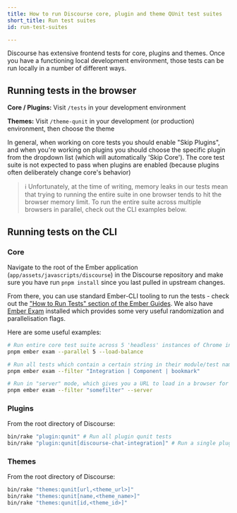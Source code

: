 ```yaml
---
title: How to run Discourse core, plugin and theme QUnit test suites
short_title: Run test suites
id: run-test-suites

---
```

Discourse has extensive frontend tests for core, plugins and themes. Once you have a functioning local development environment, those tests can be run locally in a number of different ways.

## Running tests in the browser

**Core / Plugins:** Visit `/tests` in your development environment

**Themes:** Visit `/theme-qunit` in your development (or production) environment, then choose the theme


In general, when working on core tests you should enable "Skip Plugins", and when you're working on plugins you should choose the specific plugin from the dropdown list (which will automatically 'Skip Core'). The core test suite is not expected to pass when plugins are enabled (because plugins often deliberately change core's behavior)

> :information_source: Unfortunately, at the time of writing, memory leaks in our tests mean that trying to running the entire suite in one browser tends to hit the browser memory limit. To run the entire suite across multiple browsers in parallel, check out the CLI examples below.

## Running tests on the CLI

### Core
Navigate to the root of the Ember application (`app/assets/javascripts/discourse`) in the Discourse repository and make sure you have run `pnpm install` since you last pulled in upstream changes.

From there, you can use standard Ember-CLI tooling to run the tests - check out the ["How to Run Tests" section of the Ember Guides](https://guides.emberjs.com/release/testing/#toc_how-to-run-tests). We also have [Ember Exam](https://ember-cli.github.io/ember-exam/) installed which provides some very useful randomization and parallelisation flags.


Here are some useful examples:
```bash
# Run entire core test suite across 5 'headless' instances of Chrome in parallel:
pnpm ember exam --parallel 5 --load-balance

# Run all tests which contain a certain string in their module/test name:
pnpm ember exam --filter "Integration | Component | bookmark"

# Run in "server" mode, which gives you a URL to load in a browser for easier debugging:
pnpm ember exam --filter "somefilter" --server
```

### Plugins
From the root directory of Discourse:
```bash
bin/rake "plugin:qunit" # Run all plugin qunit tests
bin/rake "plugin:qunit[discourse-chat-integration]" # Run a single plugin's qunit tests
```

### Themes
From the root directory of Discourse:
```bash
bin/rake "themes:qunit[url,<theme_url>]"
bin/rake "themes:qunit[name,<theme_name>]"
bin/rake "themes:qunit[id,<theme_id>]"
```
